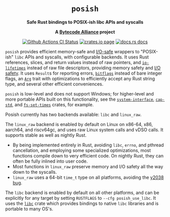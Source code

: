 <div align="center">
  <h1><code>posish</code></h1>

  <p>
    <strong>Safe Rust bindings to POSIX-ish libc APIs and syscalls</strong>
  </p>

  <strong>A <a href="https://bytecodealliance.org/">Bytecode Alliance</a> project</strong>

  <p>
    <a href="https://github.com/bytecodealliance/posish/actions?query=workflow%3ACI"><img src="https://github.com/bytecodealliance/posish/workflows/CI/badge.svg" alt="Github Actions CI Status" /></a>
    <a href="https://crates.io/crates/posish"><img src="https://img.shields.io/crates/v/posish.svg" alt="crates.io page" /></a>
    <a href="https://docs.rs/posish"><img src="https://docs.rs/posish/badge.svg" alt="docs.rs docs" /></a>
  </p>
</div>

`posish` provides efficient memory-safe and [I/O-safe] wrappers to "POSIX-ish"
`libc` APIs and syscalls, with configurable backends. It uses Rust references,
slices, and return values instead of raw pointers, and [`io-lifetimes`] instead
of raw file descriptors, providing memory safety and [I/O safety]. It uses
`Result`s for reporting errors, [`bitflags`] instead of bare integer flags,
an [`Arg`] trait with optimizations to efficiently accept any Rust string type,
and several other efficient conveniences.

`posish` is low-level and does not support Windows; for higher-level and more
portable APIs built on this functionality, see the [`system-interface`],
[`cap-std`], and [`fs-set-times`] crates, for example.

Posish currently has two backends available: `libc` and `linux_raw`.

The `linux_raw` backend is enabled by default on Linux on x86-64, x86, aarch64,
and riscv64gc, and uses raw Linux system calls and vDSO calls. It supports
stable as well as nightly Rust.
 - By being implemented entirely in Rust, avoiding `libc`, `errno`, and pthread
   cancellation, and employing some specialized optimizations, most functions
   compile down to very efficient code. On nightly Rust, they can often be
   fully inlined into user code.
 - Most functions in `linux_raw` preserve memory and I/O safety all the way
   down to the syscalls.
 - `linux_raw` uses a 64-bit `time_t` type on all platforms, avoiding the
   [y2038 bug].

The `libc` backend is enabled by default on all other platforms, and can be
explicitly for any target by setting `RUSTFLAGS` to `--cfg posish_use_libc`.
It uses the [`libc`] crate which provides bindings to native `libc` libraries
and is portable to many OS's.

[`system-interface`]: https://crates.io/crates/system-interface
[`fs-set-times`]: https://crates.io/crates/fs-set-times
[`io-lifetimes`]: https://crates.io/crates/io-lifetimes
[`libc`]: https://crates.io/crates/libc
[`cap-std`]: https://crates.io/crates/cap-std
[`bitflags`]: https://crates.io/crates/bitflags
[`Arg`]: https://docs.rs/posish/0.14.1/posish/path/trait.Arg.html
[I/O-safe]: https://github.com/rust-lang/rfcs/pull/3128
[I/O safety]: https://github.com/rust-lang/rfcs/pull/3128
[y2038 bug]: https://en.wikipedia.org/wiki/Year_2038_problem
